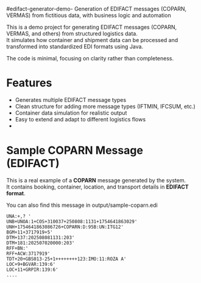#edifact-generator-demo-
Generation of EDIFACT messages (COPARN, VERMAS) from fictitious data, with business logic and automation

This is a demo project for generating EDIFACT messages (COPARN, VERMAS, and others) from structured logistics data.  
It simulates how container and shipment data can be processed and transformed into standardized EDI formats using Java.

The code is minimal, focusing on clarity rather than completeness.

# Features

- Generates multiple EDIFACT message types
- Clean structure for adding more message types (IFTMIN, IFCSUM, etc.)
- Container data simulation for realistic output
- Easy to extend and adapt to different logistics flows
- 
# Sample COPARN Message (EDIFACT)

This is a real example of a **COPARN** message generated by the system.  
It contains booking, container, location, and transport details in **EDIFACT format**.

You can also find this message in   output/sample-coparn.edi

```edi
UNA:+,? '
UNB+UNOA:1+COS+310037+250808:1131+1754641863029'
UNH+1754641863086726+COPARN:D:95B:UN:ITG12'
BGM+11+3717919+5'
DTM+137:202508081131:203'
DTM+181:202507020000:203'
RFF+BN:'
RFF+ACW:3717919'
TDT+20+GBS013-25+1++++++++123:IMO:11:ROZA A'
LOC+9+BGVAR:139:6'
LOC+11+GRPIR:139:6'
....
